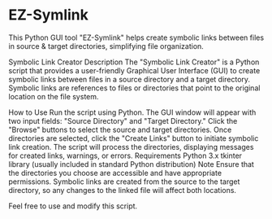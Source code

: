 # EZ-Symlink
This Python GUI tool "EZ-Symlink" helps create symbolic links between files in source &amp; target directories, simplifying file organization.



Symbolic Link Creator
Description
The "Symbolic Link Creator" is a Python script that provides a user-friendly Graphical User Interface (GUI) to create symbolic links between files in a source directory and a target directory. Symbolic links are references to files or directories that point to the original location on the file system.

How to Use
Run the script using Python.
The GUI window will appear with two input fields: "Source Directory" and "Target Directory."
Click the "Browse" buttons to select the source and target directories.
Once directories are selected, click the "Create Links" button to initiate symbolic link creation.
The script will process the directories, displaying messages for created links, warnings, or errors.
Requirements
Python 3.x
tkinter library (usually included in standard Python distribution)
Note
Ensure that the directories you choose are accessible and have appropriate permissions.
Symbolic links are created from the source to the target directory, so any changes to the linked file will affect both locations.

Feel free to use and modify this script.
